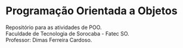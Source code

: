 # Programação Orientada a Objetos
Repositório para as atividades de POO. </br>
Faculdade de Tecnologia de Sorocaba - Fatec SO. </br>
Professor: Dimas Ferreira Cardoso. </br>
